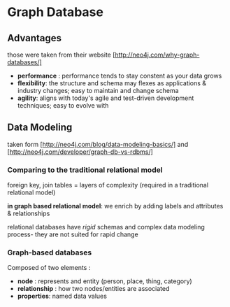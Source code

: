 # Graph Database

## Advantages

those were taken from their website [http://neo4j.com/why-graph-databases/]

* **performance** : performance tends to stay constent as your data grows
* **flexibility**: the structure and schema may flexes as applications & industry changes; easy to maintain and change schema
* **agility**: aligns with today's agile and test-driven development techniques; easy to evolve with

## Data Modeling

taken form [http://neo4j.com/blog/data-modeling-basics/] and [http://neo4j.com/developer/graph-db-vs-rdbms/]

### Comparing to the traditional relational model

foreign key, join tables = layers of complexity (required in a traditional relational model) 

**in graph based relational model**: we enrich by adding labels and attributes & relationships

relational databases have *rigid* schemas and complex data modeling process- they are not suited for rapid change

### Graph-based databases

Composed of two elements : 

- **node** : represents and entity (person, place, thing, category)
- **relationship** : how two nodes/entities are associated
- **properties**: named data values

